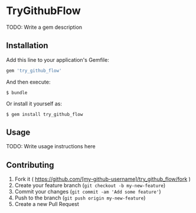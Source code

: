# TryGithubFlow

TODO: Write a gem description

## Installation

Add this line to your application's Gemfile:

```ruby
gem 'try_github_flow'
```

And then execute:

    $ bundle

Or install it yourself as:

    $ gem install try_github_flow

## Usage

TODO: Write usage instructions here

## Contributing

1. Fork it ( https://github.com/[my-github-username]/try_github_flow/fork )
2. Create your feature branch (`git checkout -b my-new-feature`)
3. Commit your changes (`git commit -am 'Add some feature'`)
4. Push to the branch (`git push origin my-new-feature`)
5. Create a new Pull Request
